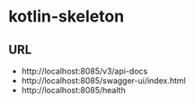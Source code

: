 # kotlin-skeleton



## URL

- http://localhost:8085/v3/api-docs
- http://localhost:8085/swagger-ui/index.html
- http://localhost:8085/health